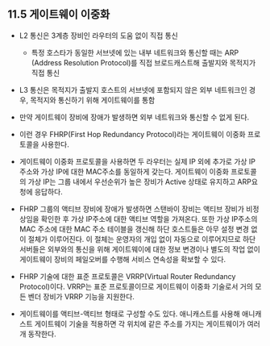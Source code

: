 ## 11.5 게이트웨이 이중화
- L2 통신은 3계층 장비인 라우터의 도움 없이 직접 통신
    - 특정 호스타가 동일한 서브넷에 있는 내부 네트워크와 통신할 때는 ARP (Address Resolution Protocol)를 직접 브로드캐스트해 출발지와 목적지가 직접 통신
- L3 통신은 목적지가 출발지 호스트의 서브넷에 포함되지 않은 외부 네트워크인 경우, 목적지와 통신하기 위해 게이트웨이를 통함
- 만약 게이트웨이 장비에 장애가 발생하면 외부 네트워크와 통신할 수 없게 된다.

- 이런 경우 FHRP(First Hop Redundancy Protocol)라는 게이트웨이 이중화 프로토콜을 사용한다.
- 게이트웨이 이중화 프로토콜을 사용하면 두 라우터는 실제 IP 외에 추가로 가상 IP 주소와 가상 IP에 대한 MAC주소를 동일하게 갖는다. 게이트웨이 이중화 프로토콜의 가상 IP는 그룹 내에서 우선순위가 높은 장비가 Active 상태로 유지하고 ARP요청에 응답하다.

- FHRP 그룹의 액티브 장비에 장애가 발생하면 스탠바이 장비는 액티브 장비가 비정상임을 확인한 후 가상 IP주소에 대한 액티브 역할을 가져온다. 또한 가상 IP주소의 MAC 주소에 대한 MAC 주소 테이블을 갱신해 하단 호스트들은 아무 설정 변경 없이 절체가 이루어진다. 이 절체는 운영자의 개입 없이 자동으로 이루어지므로 하단 서버들은 외부와의 통신을 위해 게이트웨이에 대한 정보 변경이나 별도의 작업 없이 게이트웨이 장비의 페일오버를 수행해 서비스 연속성을 확보할 수 있다.

- FHRP 기술에 대한 표준 프로토콜은 VRRP(Virtual Router Redundancy Protocol)이다. VRRP는 표준 프로토콜이므로 게이트웨이 이중화 기술로서 거의 모든 벤더 장비가 VRRP 기능을 지원한다.

- 게이트웨이를 액티브-액티브 형태로 구성할 수도 있다. 애니캐스트를 사용해 애니캐스트 게이트웨이 기술을 적용하면 각 위치에 같은 주소를 가지는 게이트웨이가 여러 개 동작한다.